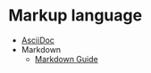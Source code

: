 # Markup language

- [AsciiDoc](https://asciidoc.org/)
- Markdown
  - [Markdown Guide](https://www.markdownguide.org/)

